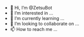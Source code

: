 - 👋 Hi, I’m @ZetsuBot
- 👀 I’m interested in ...
- 🌱 I’m currently learning ...
- 💞️ I’m looking to collaborate on ...
- 📫 How to reach me ...

<!---
ZetsuBot/ZetsuBot is a ✨ special ✨ repository because its `README.md` (this file) appears on your GitHub profile.
You can click the Preview link to take a look at your changes.
--->
